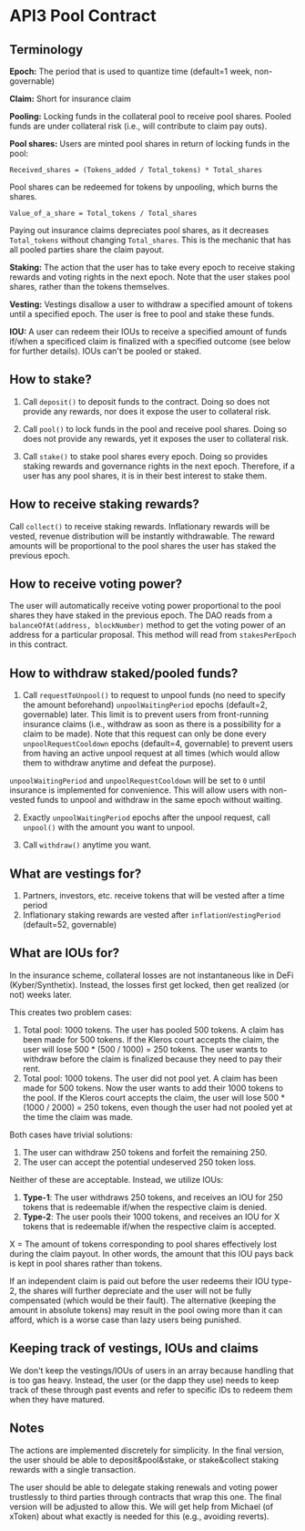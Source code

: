 # API3 Pool Contract

## Terminology

**Epoch:**
The period that is used to quantize time (default=1 week, non-governable)

**Claim:**
Short for insurance claim

**Pooling:**
Locking funds in the collateral pool to receive pool shares.
Pooled funds are under collateral risk (i.e., will contribute to claim pay outs).

**Pool shares:**
Users are minted pool shares in return of locking funds in the pool:

```
Received_shares = (Tokens_added / Total_tokens) * Total_shares
```

Pool shares can be redeemed for tokens by unpooling, which burns the shares.

```
Value_of_a_share = Total_tokens / Total_shares
```

Paying out insurance claims depreciates pool shares, as it decreases `Total_tokens` without changing `Total_shares`.
This is the mechanic that has all pooled parties share the claim payout.

**Staking:**
The action that the user has to take every epoch to receive staking rewards and voting rights in the next epoch.
Note that the user stakes pool shares, rather than the tokens themselves.

**Vesting:**
Vestings disallow a user to withdraw a specified amount of tokens until a specified epoch.
The user is free to pool and stake these funds.

**IOU:**
A user can redeem their IOUs to receive a specified amount of funds if/when a specificed claim is finalized with a specified outcome (see below for further details).
IOUs can't be pooled or staked.

## How to stake?

1. Call `deposit()` to deposit funds to the contract.
Doing so does not provide any rewards, nor does it expose the user to collateral risk.

2. Call `pool()` to lock funds in the pool and receive pool shares.
Doing so does not provide any rewards, yet it exposes the user to collateral risk.

3. Call `stake()` to stake pool shares every epoch.
Doing so provides staking rewards and governance rights in the next epoch.
Therefore, if a user has any pool shares, it is in their best interest to stake them.

## How to receive staking rewards?

Call `collect()` to receive staking rewards.
Inflationary rewards will be vested, revenue distribution will be instantly withdrawable.
The reward amounts will be proportional to the pool shares the user has staked the previous epoch.

## How to receive voting power?

The user will automatically receive voting power proportional to the pool shares they have staked in the previous epoch.
The DAO reads from a `balanceOfAt(address, blockNumber)` method to get the voting power of an address for a particular proposal.
This method will read from `stakesPerEpoch` in this contract.

## How to withdraw staked/pooled funds?

1. Call `requestToUnpool()` to request to unpool funds (no need to specify the amount beforehand) `unpoolWaitingPeriod` epochs (default=2, governable) later.
This limit is to prevent users from front-running insurance claims (i.e., withdraw as soon as there is a possibility for a claim to be made).
Note that this request can only be done every `unpoolRequestCooldown` epochs (default=4, governable) to prevent users from having an active unpool request at all times (which would allow them to withdraw anytime and defeat the purpose).

`unpoolWaitingPeriod` and `unpoolRequestCooldown` will be set to `0` until insurance is implemented for convenience.
This will allow users with non-vested funds to unpool and withdraw in the same epoch without waiting.

2. Exactly `unpoolWaitingPeriod` epochs after the unpool request, call `unpool()` with the amount you want to unpool.

3. Call `withdraw()` anytime you want.

## What are vestings for?

1. Partners, investors, etc. receive tokens that will be vested after a time period
2. Inflationary staking rewards are vested after `inflationVestingPeriod` (default=52, governable)

## What are IOUs for?

In the insurance scheme, collateral losses are not instantaneous like in DeFi (Kyber/Synthetix).
Instead, the losses first get locked, then get realized (or not) weeks later.

This creates two problem cases:
1. Total pool: 1000 tokens.
The user has pooled 500 tokens.
A claim has been made for 500 tokens.
If the Kleros court accepts the claim, the user will lose 500 * (500 / 1000) = 250 tokens.
The user wants to withdraw before the claim is finalized because they need to pay their rent.
2. Total pool: 1000 tokens.
The user did not pool yet.
A claim has been made for 500 tokens.
Now the user wants to add their 1000 tokens to the pool.
If the Kleros court accepts the claim, the user will lose 500 * (1000 / 2000) = 250 tokens, even though the user had not pooled yet at the time the claim was made.

Both cases have trivial solutions:
1. The user can withdraw 250 tokens and forfeit the remaining 250.
2. The user can accept the potential undeserved 250 token loss.

Neither of these are acceptable.
Instead, we utilize IOUs:
1. **Type-1**:
The user withdraws 250 tokens, and receives an IOU for 250 tokens that is redeemable if/when the respective claim is denied.
1. **Type-2**:
The user pools their 1000 tokens, and receives an IOU for X tokens that is redeemable if/when the respective claim is accepted.

X = The amount of tokens corresponding to pool shares effectively lost during the claim payout.
In other words, the amount that this IOU pays back is kept in pool shares rather than tokens.

If an independent claim is paid out before the user redeems their IOU type-2, the shares will further depreciate and the user will not be fully compensated (which would be their fault).
The alternative (keeping the amount in absolute tokens) may result in the pool owing more than it can afford, which is a worse case than lazy users being punished.

## Keeping track of vestings, IOUs and claims

We don't keep the vestings/IOUs of users in an array because handling that is too gas heavy.
Instead, the user (or the dapp they use) needs to keep track of these through past events and refer to specific IDs to redeem them when they have matured.

## Notes

The actions are implemented discretely for simplicity.
In the final version, the user should be able to deposit&pool&stake, or stake&collect staking rewards with a single transaction.

The user should be able to delegate staking renewals and voting power trustlessly to third parties through contracts that wrap this one.
The final version will be adjusted to allow this.
We will get help from Michael (of xToken) about what exactly is needed for this (e.g., avoiding reverts).